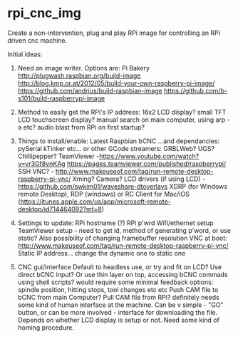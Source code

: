 # rpi_cnc_img
Create a non-intervention, plug and play RPi image for controlling an RPi driven cnc machine.

Initial ideas:

1) Need an image writer. Options are:
  Pi Bakery
  http://plugwash.raspbian.org/build-image
  http://blog.kmp.or.at/2012/05/build-your-own-raspberry-pi-image/
  https://github.com/andrius/build-raspbian-image
  https://github.com/b-s101/build-raspberrypi-image

2) Method to easily get the RPi's IP address:
  16x2 LCD display?
  small TFT LCD touchscreen display?
  manual search on main computer, using arp -a etc?
  audio blast from RPi on first startup?

3) Things to install/enable:
  Latest Raspbian
  bCNC
    ...and dependancies:
    pySerial
    kTinker
    etc...
  or other GCode streamers: GRBLWeb? UGS? Chillipepper?
  TeamViewer -https://www.youtube.com/watch?v=vr3Gf8vnKAg https://pages.teamviewer.com/published/raspberrypi/
  SSH
  VNC? - http://www.makeuseof.com/tag/run-remote-desktop-raspberry-pi-vnc/
  Xming?
  Camera?
  LCD drivers (if using LCD) - https://github.com/swkim01/waveshare-dtoverlays
  XDRP (for Windows remote Desktop), RDP (windows) or RC Client for Mac/iOS (https://itunes.apple.com/us/app/microsoft-remote-desktop/id714464092?mt=8)
  
4) Settings to update:
  RPi hostname (?)
  RPi p'wrd
  Wifi/ethernet setup
  TeamViewer setup - need to get id, method of generating p'word, or use static? Also possibility of changing framebuffer resolution 
  VNC at boot: http://www.makeuseof.com/tag/run-remote-desktop-raspberry-pi-vnc/
  Static IP address... change the dynamic one to static one
  
5) CNC gui/interface
  Default to headless use, or try and fit on LCD?
  Use direct bCNC input?
  Or use thin layer on top, accessing bCNC commads using shell scripts?
    would require some minimal feedback options: spindle position, hitting stops, tool changes etc etc
  Push CAM file to bCNC from main Computer? Pull CAM file from RPi?
    definitely needs some kind of human interface at the machine. Can be v simple - "GO" button, or can be more involved - interface for downloading the file. Depends on whether LCD display is setup or not.
  Need some kind of homing procedure.
    
  
  
